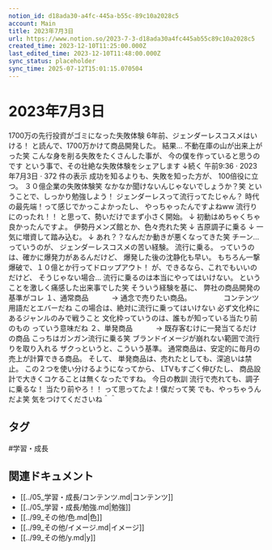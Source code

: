 ```yaml
---
notion_id: d18ada30-a4fc-445a-b55c-89c10a2028c5
account: Main
title: 2023年7月3日
url: https://www.notion.so/2023-7-3-d18ada30a4fc445ab55c89c10a2028c5
created_time: 2023-12-10T11:25:00.000Z
last_edited_time: 2023-12-10T11:48:00.000Z
sync_status: placeholder
sync_time: 2025-07-12T15:01:15.070504
---
```

# 2023年7月3日

1700万の先行投資がゴミになった失敗体験
6年前、ジェンダーレスコスメはいける！
と読んで、1700万かけて商品開発した。
結果…
不動在庫の山が出来上がった笑
こんな身を削る失敗をたくさんした事が、
今の僕を作っていると思うのです
という事で、その壮絶な失敗体験をシェアします
↓続く
午前9:36 · 2023年7月3日
·
372
件の表示
成功を知るよりも、失敗を知った方が、
100倍役に立つ。
３０億企業の失敗体験笑
なかなか聞けないんじゃないでしょうか？笑
ということで、しっかり勉強しよう！
ジェンダーレスって流行ってたじゃん？
時代の最先端！って感じでかっこよかったし、
やっちゃったんですよねww
流行りにのったれ！！
と思って、勢いだけでまず小さく開始。
↓
初動はめちゃくちゃ良かったんですよ。
伊勢丹メンズ館とか、色々売れた笑
↓
吉原調子に乗る
↓
一気に増資して踏み込む。
↓
あれ？？なんだか動きが悪くなってきた笑
チーン…
っていうのが、
ジェンダーレスコスメの苦い経験。
流行に乗る。
っていうのは、確かに爆発力があるんだけど、
爆発した後の沈静化も早い。
もちろん一撃爆破で、１０億とか行ってドロップアウト！
が、できるなら、これでもいいのだけど、
そうじゃない場合…
流行に乗るのは本当にやってはいけない。
ということを激しく痛感した出来事でした笑
そういう経験を基に、
弊社の商品開発の基準がコレ
１、通常商品
　　　→ 通念で売りたい商品。
　　　　 コンテンツ用語だとエバーだね
この場合は、絶対に流行に乗ってはいけない
必ず文化枠にあるジャンルのみで戦うこと
文化枠っていうのは、誰もが知っている当たり前のもの
っていう意味だね
２、単発商品
　　　→ 既存客むけに一発当てるだけの商品
こっちはガンガン流行に乗る笑
ブランドイメージが崩れない範囲で流行りを取り入れる
ザクっというと、こういう基準。
通常商品は、安定的に毎月の売上が計算できる商品。
そして、
単発商品は、売れたとしても、深追いは禁止。
この２つを使い分けるようになってから、
LTVもすごく伸びたし、
商品設計で大きくコケることは無くなったですね。
今日の教訓
流行で売れても、調子に乗るな！
当たり前やろ！！
って思ってたよ！僕だって笑
でも、やっちゃうんだよ笑
気をつけてくださいね＾＾

## タグ

#学習・成長 

## 関連ドキュメント

- [[../05_学習・成長/コンテンツ.md|コンテンツ]]
- [[../05_学習・成長/勉強.md|勉強]]
- [[../99_その他/色.md|色]]
- [[../99_その他/イメージ.md|イメージ]]
- [[../99_その他/y.md|y]]
